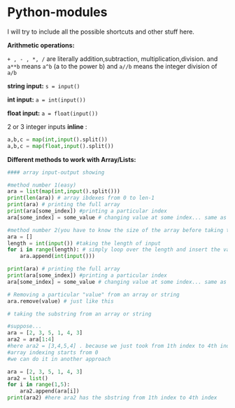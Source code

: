 # Python-modules

I will try to include all the possible shortcuts and other stuff here. 

**Arithmetic operations:**

`+ , - , *, /` are literally addition,subtraction, multiplication,division. and `a**b` means `a^b` (a to the power b) and `a//b` means the integer division of `a/b`


**string input:** `s = input()`

**int input:** `a = int(input())`

**float input:** `a = float(input())`
 
2 or 3 integer inputs __inline__ :

```python
a,b,c = map(int,input().split())
a,b,c = map(float,input().split())
```

**Different methods to work with Array/Lists:**

```python
#### array input-output showing

#method number 1(easy)
ara = list(map(int,input().split()))
print(len(ara)) # array ibdexes from 0 to len-1
print(ara) # printing the full array
print(ara[some_index]) #printing a particular index 
ara[some_index] = some_value # changing value at some index... same as C/C++

#method number 2(you have to know the size of the array before taking the input):
ara = []
length = int(input()) #taking the length of input
for i in range(length): # simply loop over the length and insert the values one by one
	ara.append(int(input()))

print(ara) # printing the full array
print(ara[some_index]) #printing a particular index 
ara[some_index] = some_value # changing value at some index... same as C/C++

# Removing a particular "value" from an array or string
ara.remove(value) # just like this

# taking the substring from an array or string

#suppose...
ara = [2, 3, 5, 1, 4, 3]
ara2 = ara[1:4]
#here ara2 = [3,4,5,4] . because we just took from 1th index to 4th index.
#array indexing starts from 0
#we can do it in another approach

ara = [2, 3, 5, 1, 4, 3]
ara2 = list()
for i in range(1,5):
	ara2.append(ara[i])
print(ara2) #here ara2 has the sbstring from 1th index to 4th index

```



